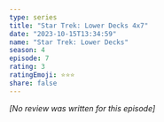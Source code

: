 ```yaml
---
type: series
title: "Star Trek: Lower Decks 4x7"
date: "2023-10-15T13:34:59"
name: "Star Trek: Lower Decks"
season: 4
episode: 7
rating: 3
ratingEmoji: ⭐️⭐️⭐️
share: false
---
```


*[No review was written for this episode]*

